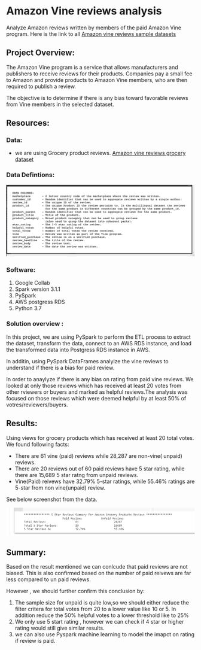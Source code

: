 # Amazon Vine reviews analysis

Analyze Amazon reviews written by members of the paid Amazon Vine program. Here is the link to all [Amazon vine reviews sample datasets](https://s3.amazonaws.com/amazon-reviews-pds/tsv/index.txt)

## Project Overview:
The Amazon Vine program is a service that allows manufacturers and publishers to receive reviews for their products. Companies  pay a small fee to Amazon and provide products to Amazon Vine members, who are then required to publish a review.

The objective is to determine if there is any bias toward favorable reviews from Vine members in the selected dataset.   


## Resources:

### Data:
- we are using Grocery product reviews. 
[Amazon vine reviews grocery dataset](https://s3.amazonaws.com/amazon-reviews-pds/tsv/amazon_reviews_us_Grocery_v1_00.tsv.gz)

### Data Defintions:
![Amazon vine reivews data defintions](Images/Amazon_vine_reviews_data_definition.png)

### Software:
1. Google Collab
2. Spark version 3.1.1
3. PySpark
4. AWS postgress RDS
5. Python 3.7

### Solution overview : 

In this project, we are using PySpark to perform the ETL process to extract the dataset, transform the data, connect to an AWS RDS instance, and load the transformed data into Postgress RDS instance in AWS. 

In additin, using PySpark DataFrames analyize the vine reviews to understand if there is a bias for paid review.

In order to anaylyze if there is any bias on rating from paid vine reviews. We looked at only those reviews which has received at least 20 votes from other rviewers or buyers and marked as helpful reviews.The analysis was focused on those reviews which were deemed helpful by at least 50% of votres/reviewers/buyers.

## Results:

Using views for grocery products which has received at least 20 total votes. We found following facts:

-   There are 61 vine (paid) reviews while 28,287 are non-vine( unpaid) reviews.
-   There are 20 reviews out of 60 paid reviews have 5 star rating, while there are 15,689 5 star ratng from unpaid reviews.
- Vine(Paid) reivews have 32.79% 5-star ratings, while 55.46% ratings are 5-star from non vine(unpaid) review.

See below screenshot from the data.

![Amazon Grocery Products reviews Summary](Images/Reviews_Summary.png)

## Summary:

Based on the result mentioned we can conlcude that paid reviews are not biased. This is also confirmed based on the number of paid reivews are far less compared to un paid reviews. 

However , we should further confirm this conclusion by:
1. The sample size for unpaid is quite low,so we should either reduce the filter critera for total votes from 20 to a lower value like 10 or 5. In addition reduce the 50% helpful votes to a lower threshold like to 25%
2. We only use 5 start rating , however we can check if 4 star or higher rating would still give similar results.
3. we can also use Pyspark machine learning to model the imapct on rating if review is paid.
